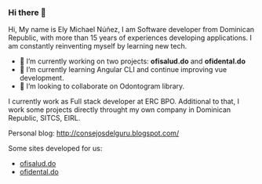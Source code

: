 ### Hi there 👋

Hi, My name is Ely Michael Núñez, I am Software developer from Dominican Republic, with more than 15 years of experiences developing applications. I am constantly reinventing myself by learning new tech.


- 🔭 I’m currently working on two projects: <b>ofisalud.do</b> and <b>ofidental.do</b>
- 🌱 I’m currently learning Angular CLI and continue improving vue development.
- 👯 I’m looking to collaborate on Odontogram library.

I currently work as Full stack developer at ERC BPO. Additional to that, I work some projects directly throught my own company in Dominican Republic, SITCS, EIRL.

Personal blog: http://consejosdelguru.blogspot.com/

Some sites developed for us:

- <a href='http://www.ofisalud.do/app'>ofisalud.do</a>
- <a href='http://www.ofidental.do/app'>ofidental.do</a>
